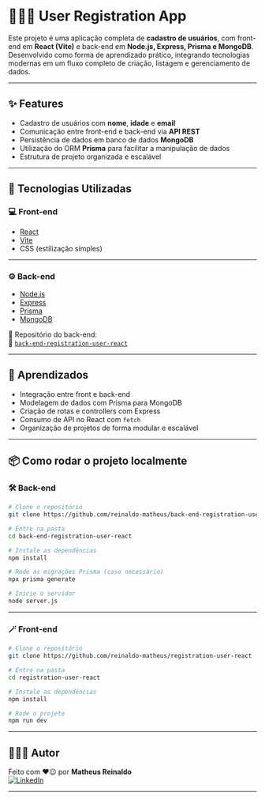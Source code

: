 # 👨🏾‍💻 User Registration App

Este projeto é uma aplicação completa de **cadastro de usuários**, com front-end em **React (Vite)** e back-end em **Node.js, Express, Prisma e MongoDB**. Desenvolvido como forma de aprendizado prático, integrando tecnologias modernas em um fluxo completo de criação, listagem e gerenciamento de dados.

---

## ✨ Features

- Cadastro de usuários com **nome**, **idade** e **email**
- Comunicação entre front-end e back-end via **API REST**
- Persistência de dados em banco de dados **MongoDB**
- Utilização do ORM **Prisma** para facilitar a manipulação de dados
- Estrutura de projeto organizada e escalável

---

## 🚀 Tecnologias Utilizadas

### 💻 Front-end
- [React](https://reactjs.org/)
- [Vite](https://vitejs.dev/)
- CSS (estilização simples)

---

### ⚙️ Back-end
- [Node.js](https://nodejs.org/)
- [Express](https://expressjs.com/)
- [Prisma](https://www.prisma.io/)
- [MongoDB](https://www.mongodb.com/)

📁 Repositório do back-end:  
🔗 [`back-end-registration-user-react`](https://github.com/reinaldo-matheus/back-end-registration-user-react)

---

## 🧠 Aprendizados

- Integração entre front e back-end
- Modelagem de dados com Prisma para MongoDB
- Criação de rotas e controllers com Express
- Consumo de API no React com `fetch`
- Organização de projetos de forma modular e escalável

---

## 📦 Como rodar o projeto localmente

### 🛠️ Back-end

```bash
# Clone o repositório
git clone https://github.com/reinaldo-matheus/back-end-registration-user-react

# Entre na pasta
cd back-end-registration-user-react

# Instale as dependências
npm install

# Rode as migrações Prisma (caso necessário)
npx prisma generate

# Inicie o servidor
node server.js
```

---

### 🪄 Front-end

```bash
# Clone o repositório
git clone https://github.com/reinaldo-matheus/registration-user-react

# Entre na pasta
cd registration-user-react

# Instale as dependências
npm install

# Rode o projeto
npm run dev
```

---

## 👨🏾‍🎓 Autor

Feito com ❤️😉 por **Matheus Reinaldo**  
[![LinkedIn](https://img.shields.io/badge/-LinkedIn-blue?style=flat-square&logo=linkedin)](https://www.linkedin.com/in/matheus-reinaldo/)

---
